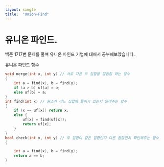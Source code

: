 ```yaml
---
layout: single
title:  "Union-Find"
---
```

# 유니온 파인드.

백준 1717번 문제를 풀며 유니온 파인드 기법에 대해서 공부해보았습니다.

유니온 파인드 함수
```c++
void merge(int x, int y) // 서로 다른 두 집합을 합집합 하는 함수
{
	int a = find(x), b = find(y);
	if (a > b) uf[a] = b;
	else uf[b] = a;
}
int find(int x) // 원소가 어느 집합에 들어가 있는지 알려주는 함수
{
	if (x == uf[x]) return x;
	else {
		uf[x] = find(uf[x]);
		return uf[x];
	}
}
bool check(int x, int y) // 두 집합이 같은 집합인지 다른 집합인지 확인해주는 함수
{

	int a = find(x), b = find(y);
	return a == b;
}
```
